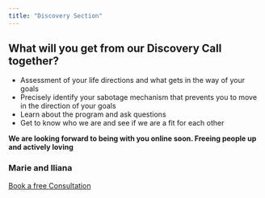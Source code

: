 ```yaml
---
title: "Discovery Section"
---
```


## What will you get from our Discovery Call together?

- Assessment of your life directions and what gets in the way of your goals
- Precisely identify your sabotage mechanism that prevents you to move in the direction of your goals
- Learn about the program and ask questions
- Get to know who we are and see if we are a fit for each other

**We are looking forward to being with you online soon. Freeing people up and actively loving**

### Marie and Iliana

[Book a free Consultation]("/")

